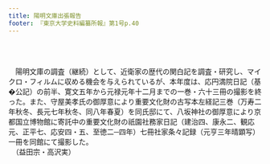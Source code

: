 ```yaml
---
title: 陽明文庫出張報告
footer: 『東京大学史料編纂所報』第1号p.40
---
```

<div id="txtBody"><br/><p class="mtx"><br/>　陽明文庫の調査（継続）として、近衛家の歴代の関白記を調査・研究し、マイクロ・フィルムに収める機会を与えられているが、本年度は、応円満院日記（基�公記）の前半、寛文五年から元禄元年十二月までの一巻・六十三冊の撮影を終った。また、守屋美孝氏の御厚意により重要文化財の古写本左経記三巻（万寿二年秋冬、長元七年秋冬、同八年春夏）を同氏邸にて、八坂神社の御厚意により京都国立博物館に寄託中の重要文化財の祇園社務家日記（建治四、康永二、観応元、正平七、応安四・五、至徳二─四年）七冊社家条々記録（元亨三年晴顕写）一冊を同館にて撮影した。<br/>　（益田宗・高沢実）<br/></p><br/></div>